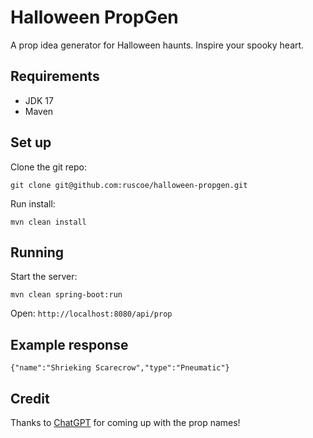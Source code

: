 # Halloween PropGen

A prop idea generator for Halloween haunts. Inspire your spooky heart.

## Requirements

* JDK 17
* Maven

## Set up

Clone the git repo:

`git clone git@github.com:ruscoe/halloween-propgen.git`

Run install:

`mvn clean install`

## Running

Start the server:

`mvn clean spring-boot:run`

Open: `http://localhost:8080/api/prop`

## Example response

`{"name":"Shrieking Scarecrow","type":"Pneumatic"}`

## Credit

Thanks to [ChatGPT](https://chatgpt.com/) for coming up with the prop names!
